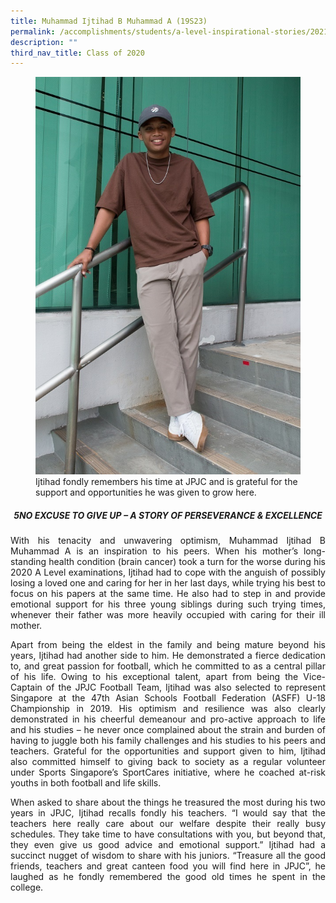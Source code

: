 ```yaml
---
title: Muhammad Ijtihad B Muhammad A (19S23)
permalink: /accomplishments/students/a-level-inspirational-stories/2021/ijtihad/
description: ""
third_nav_title: Class of 2020
---
```

<figure>
<img src="/images/Ijtihad.jpg">
<figcaption>Ijtihad fondly remembers his time at JPJC and is grateful for the support and opportunities he was given to grow here.</figcaption></figure>

<div align=justify>
<center><h5>5NO EXCUSE TO GIVE UP – A STORY OF PERSEVERANCE & EXCELLENCE</h5></center>

<p>
With his tenacity and unwavering optimism, Muhammad Ijtihad B Muhammad A is an inspiration to his peers. When his mother’s long-standing health condition (brain cancer) took a turn for the worse during his 2020 A Level examinations, Ijtihad had to cope with the anguish of possibly losing a loved one and caring for her in her last days, while trying his best to focus on his papers at the same time. He also had to step in and provide emotional support for his three young siblings during such trying times, whenever their father was more heavily occupied with caring for their ill mother.</p>

<p>
Apart from being the eldest in the family and being mature beyond his years, Ijtihad had another side to him. He demonstrated a fierce dedication to, and great passion for football, which he committed to as a central pillar of his life. Owing to his exceptional talent, apart from being the Vice-Captain of the JPJC Football Team, Ijtihad was also selected to represent Singapore at the 47th Asian Schools Football Federation (ASFF) U-18 Championship in 2019. His optimism and resilience was also clearly demonstrated in his cheerful demeanour and pro-active approach to life and his studies – he never once complained about the strain and burden of having to juggle both his family challenges and his studies to his peers and teachers. Grateful for the opportunities and support given to him, Ijtihad also committed himself to giving back to society as a regular volunteer under Sports Singapore’s SportCares initiative, where he coached at-risk youths in both football and life skills.</p>

<p>
When asked to share about the things he treasured the most during his two years in JPJC, Ijtihad recalls fondly his teachers. “I would say that the teachers here really care about our welfare despite their really busy schedules. They take time to have consultations with you, but beyond that, they even give us good advice and emotional support.” Ijtihad had a succinct nugget of wisdom to share with his juniors. “Treasure all the good friends, teachers and great canteen food you will find here in JPJC”, he laughed as he fondly remembered the good old times he spent in the college.</p>